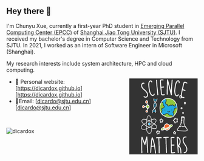 ## Hey there 👋

I'm Chunyu Xue, currently a first-year PhD student in [Emerging Parallel Computing Center (EPCC)](http://epcc.sjtu.edu.cn) of [Shanghai Jiao Tong University (SJTU)](https://www.sjtu.edu.cn). I received my bachelor's degree in Computer Science and Technology from SJTU. In 2021, I worked as an intern of Software Engineer in Microsoft (Shanghai). 

My research interests include system architecture, HPC and cloud computing. 

<img align="right" alt="GIF" src="https://github.com/DicardoX/DicardoX/blob/main/PYeT.gif?raw=true" width="180" height="200" />

- 💼 Personal website:  [https://dicardox.github.io][https://dicardox.github.io]
- 📮Email: [dicardo@sjtu.edu.cn][dicardo@sjtu.edu.cn]

<br>

<p align="left"> <img src="https://github-readme-stats.vercel.app/api?username=dicardox&show_icons=true&theme=gotham" alt="dicardox" />


